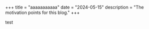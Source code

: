 +++
title = "aaaaaaaaaaa"
date = "2024-05-15"
description = "The motivation points for this blog."
+++

test